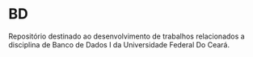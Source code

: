 # BD
Repositório destinado ao desenvolvimento de trabalhos relacionados a disciplina de Banco de Dados I da Universidade Federal Do Ceará.
